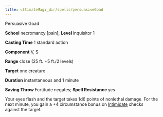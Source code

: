 ```yaml
---
title: ultimateMagi_dir/spells/persuasiveGoad
---
```

Persuasive Goad

**School** necromancy [pain]; **Level** inquisitor 1

**Casting Time** 1 standard action

**Component** V, S

**Range** close (25 ft. +5 ft./2 levels)

**Target** one creature

**Duration** instantaneous and 1 minute

**Saving Throw** Fortitude negates; **Spell Resistance** yes

Your eyes flash and the target takes 1d6 points of nonlethal damage. For the next minute, you gain a +4 circumstance bonus on [Intimidate](skill_dir/intimidate#_intimidate) checks against the target.

